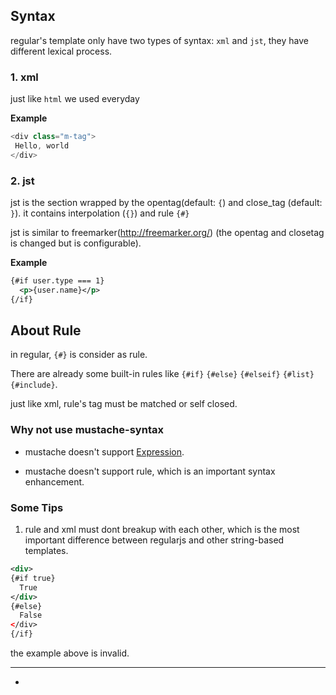 ## Syntax

regular's template only have two types of syntax:  `xml` and `jst`, they have different lexical process.

### 1. xml

just like `html` we used everyday

__Example__

```javascript
<div class="m-tag">
 Hello, world
</div>
```


### 2. jst

jst is the section wrapped by the opentag(default: `{`) and close_tag (default: `}`). it contains interpolation (`{}`) and rule `{#}`

jst is similar to freemarker(http://freemarker.org/) (the opentag and closetag is changed but is configurable).



__Example__

```xml
{#if user.type === 1}
  <p>{user.name}</p>
{/if}
```


## About Rule

in regular, `{#}` is consider as rule.

There are already some built-in rules like `{#if}` `{#else}` `{#elseif}` `{#list}` `{#include}`.

just like xml, rule's tag must be matched or self closed.



### Why not use mustache-syntax

* mustache doesn't support [Expression](expression.md).

* mustache doesn't support rule, which is an important syntax enhancement.


### Some Tips

1. rule and xml must dont breakup with each other, which is the most important difference between regularjs and other string-based templates.

  ```xml
  <div>
  {#if true}
    True
  </div>
  {#else}
    False
  </div>
  {/if}

  ```

 the example above is invalid.

--------------------------

-

